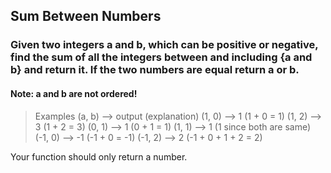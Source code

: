 ## Sum Between Numbers
### Given two integers a and b, which can be positive or negative, find the sum of all the integers between and including {a and b} and return it. If the two numbers are equal return a or b.

#### Note: a and b are not ordered!

> Examples (a, b) --> output (explanation)
> (1, 0) --> 1 (1 + 0 = 1)
> (1, 2) --> 3 (1 + 2 = 3)
> (0, 1) --> 1 (0 + 1 = 1)
> (1, 1) --> 1 (1 since both are same)
> (-1, 0) --> -1 (-1 + 0 = -1)
> (-1, 2) --> 2 (-1 + 0 + 1 + 2 = 2)

Your function should only return a number.
